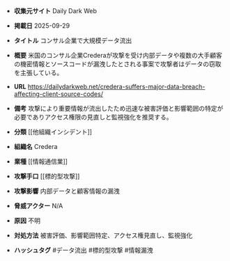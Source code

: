 - **収集元サイト**
Daily Dark Web

- **掲載日**
2025-09-29

- **タイトル**
コンサル企業で大規模データ流出

- **概要**
米国のコンサル企業Crederaが攻撃を受け内部データや複数の大手顧客の機密情報とソースコードが漏洩したとされる事案で攻撃者はデータの窃取を主張している。

- **URL**
https://dailydarkweb.net/credera-suffers-major-data-breach-affecting-client-source-codes/

- **備考**
攻撃により重要情報が流出したため迅速な被害評価と影響範囲の特定が必要でありアクセス権限の見直しと監視強化を推奨する。

- **分類**
[[他組織インシデント]]

- **組織名**
Credera

- **業種**
[[情報通信業]]

- **攻撃手口**
[[標的型攻撃]]

- **攻撃影響**
内部データと顧客情報の漏洩

- **脅威アクター**
N/A

- **原因**
不明

- **対処方法**
被害評価、影響範囲特定、アクセス権見直し、監視強化

- **ハッシュタグ**
#データ流出 #標的型攻撃 #情報漏洩
